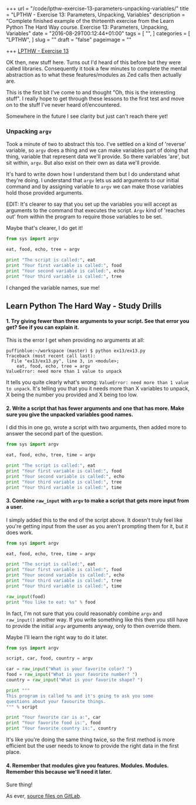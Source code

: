 +++
url = "/code/lpthw-exercise-13-parameters-unpacking-variables/"
title = "LPTHW - Exercise 13: Parameters, Unpacking, Variables"
description = "Complete finished example of the thirteenth exercise from the Learn Python The Hard Way course. Exercise 13: Parameters, Unpacking, Variables"
date = "2016-08-29T00:12:44+01:00"
tags = [
  "",
]
categories = [
  "LPTHW",
]
slug = ""
draft = "false"
pageimage = ""

+++
[LPTHW - Exercise 13](http://learnpythonthehardway.org/book/ex13.html)

OK then, new stuff here. Turns out I'd heard of this before but they were called libraries. Consequently it took a few minutes to complete the mental abstraction as to what these features/modules as Zed calls then actually are. 

This is the first bit I've come to and thought "Oh, this is the interesting stuff". I really hope to get through these lessons to the first test and move on to the stuff I've never heard of/encountered. 

Somewhere in the future I see clarity but just can't reach there yet!

### Unpacking `argv`

Took a minute of two to abstract this too. I've settled on a kind of 'reverse' variable, so `argv` does a thing and we can make variables part of doing that thing, variable that represent data we'll provide. So there variables 'are', but sit within, `argv`. But also exist on their own as data we'll provide. 

It's hard to write down how I understand them but I do understand what they're doing. I understand that `argv` lets us add arguments to our initial command and by assigning variable to `argv` we can make those variables hold those provided arguments. 

EDIT: It's clearer to say that you set up the variables you will accept as arguments to the command that executes the script. `Argv` kind of 'reaches out' from within the program to require those variables to be set. 

Maybe that's clearer, I do get it!
 
```python
from sys import argv

eat, food, echo, tree = argv

print "The script is called:", eat
print "Your first variable is called:", food
print "Your second variable is called:", echo
print "Your third variable is called:", tree
``` 

I changed the variable names, sue me!

## Learn Python The Hard Way - Study Drills

#### 1. Try giving fewer than three arguments to your script. See that error you get? See if you can explain it.

This is the error I get when providing no arguments at all:
 
```text
puffinblue:~/workspace (master) $ python ex13/ex13.py 
Traceback (most recent call last):
  File "ex13/ex13.py", line 3, in <module>;
    eat, food, echo, tree = argv
ValueError: need more than 1 value to unpack 
``` 

It tells you quite clearly what's wrong: `ValueError: need more than 1 value to unpack`. It's telling you that you it needs more than X variables to unpack, X being the number you provided and X being too low. 

#### 2. Write a script that has fewer arguments and one that has more. Make sure you give the unpacked variables good names.

I did this in one go, wrote a script with two arguments, then added more to answer the second part of the question. 

```python
from sys import argv

eat, food, echo, tree, time = argv

print "The script is called:", eat
print "Your first variable is called:", food
print "Your second variable is called:", echo
print "Your third variable is called:", tree
print "Your third variable is called:", time
``` 

#### 3. Combine `raw_input` with `argv` to make a script that gets more input from a user.

I simply added this to the end of the script above. It doesn't truly feel like you're getting input from the user as you aren't prompting them for it, but it does work. 

```python
from sys import argv

eat, food, echo, tree, time = argv

print "The script is called:", eat
print "Your first variable is called:", food
print "Your second variable is called:", echo
print "Your third variable is called:", tree
print "Your third variable is called:", time

raw_input(food)
print "You like to eat: %s" % food
``` 

In fact, I'm not sure that you could reasonably combine `argv` and `raw_input()` another way. If you write something like this then you still have to provide the initial `argv` arguments anyway, only to then override them.

Maybe I'll learn the right way to do it later.
 
```python
from sys import argv

script, car, food, country = argv

car = raw_input("What is your favorite color? ")
food = raw_input("What is your favorite number? ")
country = raw_input("What is your favorite shape? ")

print """
This program is called %s and it's going to ask you some
questions about your favourite things.
""" % script

print "Your favorite car is a:", car
print "Your favorite food is:", food
print "Your favorite country is:", country
``` 

It's like you're doing the same thing twice, so the first method is more efficient but the user needs to know to provide the right data in the first place. 

#### 4. Remember that modules give you features. Modules. Modules. Remember this because we'll need it later.

Sure thing!

As ever, [source files on GitLab](https://gitlab.com/josharcher/LPTHW).
